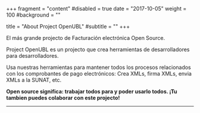 +++
fragment = "content"
#disabled = true
date = "2017-10-05"
weight = 100
#background = ""

title = "About Project OpenUBL"
#subtitle = ""
+++

El más grande projecto de Facturación electrónica Open Source.

Project OpenUBL es un projecto que crea herramientas de desarrolladores para desarrolladores.

Usa nuestras herramientas para mantener todos los procesos relacionados con los comprobantes de pago electrónicos: Crea XMLs, firma XMLs, envia XMLs a la SUNAT, etc.

**Open source significa: trabajar todos para y poder usarlo todos. ¡Tu tambien puedes colaborar con este projecto!**

---
